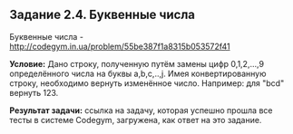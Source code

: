 **Задание 2.4. Буквенные числа**
---------------------
Буквенные числа - http://codegym.in.ua/problem/55be387f1a8315b053572f41

**Условие:** Дано строку, полученную путём замены цифр 0,1,2,...,9 определённого числа на буквы a,b,c,..,j. Имея конвертированную строку, необходимо вернуть изменённое число. Например: для "bcd" вернуть 123.

**Результат задачи:** ссылка на задачу, которая успешно прошла все тесты в системе Codegym, загружена, как ответ на это задание.